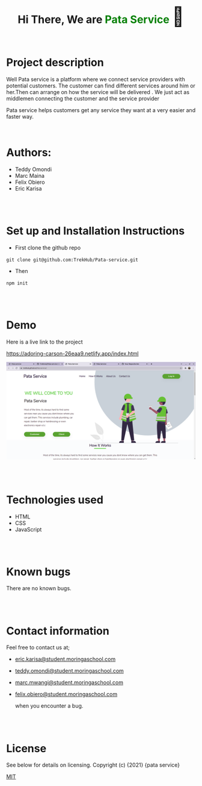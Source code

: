 <div style="text-align: center; ">
        <div>
            <h1>Hi There, We are <span style="color: green; ">Pata Service</span> <span style='font-size:50px;'> &#128075</span></h1>
        </div>
        
</div>
<br>

# Project description
Well Pata service is a platform where we connect service providers with potential customers. The customer can find different services around him or her.Then can arrange on how the service will be delivered . 
We just act as middlemen connecting the customer and the service provider

Pata service helps customers get any service they want at a very easier and faster way. 

<br>


# Authors:
+ Teddy Omondi
+ Marc Maina
+ Felix Obiero
+ Eric Karisa


<br>
<br>

# Set up and Installation Instructions

- First clone the github repo 

`` git clone git@github.com:TrekHub/Pata-service.git ``

- Then 

``
npm init `` 

<br>
<br>

# Demo

Here is a live link to the project 


https://adoring-carson-26eaa9.netlify.app/index.html

![alt text](pata.png)

<br>
<br>


# Technologies used
- HTML
- CSS
- JavaScript

<br>
<br>


# Known bugs
There are no known bugs.


<br>
<br>

# Contact information
Feel free to contact us at; 

+ eric.karisa@student.moringaschool.com 
+ teddy.omondi@student.moringaschool.com
+ marc.mwangi@student.moringaschool.com
+ felix.obiero@student.moringaschool.com 
  
  when you encounter a bug.
<br>
<br>

# License
 See below for details on licensing.
 Copyright (c) {2021} {pata service}

[MIT](https://choosealicense.com/licenses/mit/)
